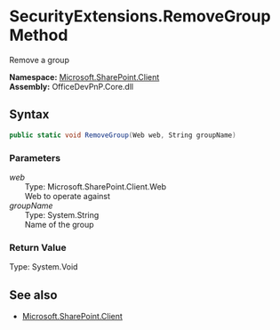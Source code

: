 # SecurityExtensions.RemoveGroup Method  
Remove a group  

**Namespace:** [Microsoft.SharePoint.Client](Microsoft.SharePoint.Client.md)  
**Assembly:** OfficeDevPnP.Core.dll  
## Syntax
```C#
public static void RemoveGroup(Web web, String groupName)
```
### Parameters
*web*  
&emsp;&emsp;Type: Microsoft.SharePoint.Client.Web  
&emsp;&emsp;Web to operate against  
*groupName*  
&emsp;&emsp;Type: System.String  
&emsp;&emsp;Name of the group  
### Return Value
Type: System.Void  

## See also
- [Microsoft.SharePoint.Client](Microsoft.SharePoint.Client.md)
